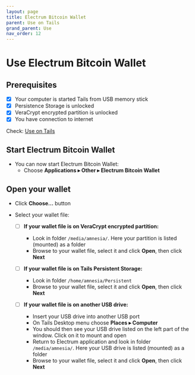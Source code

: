 ```yaml
---
layout: page
title: Electrum Bitcoin Wallet
parent: Use on Tails
grand_parent: Use
nav_order: 12
---
```


# Use Electrum Bitcoin Wallet

## Prerequisites 

- [x] Your computer is started Tails from USB memory stick
- [x] Persistence Storage is unlocked
- [x] VeraCrypt encrypted partition is unlocked
- [x] You have connection to internet

Check: [Use on Tails](on_tails.html)  


## Start Electrum Bitcoin Wallet

* You can now start Electrum Bitcoin Wallet:
  * Choose **Applications ▸ Other ▸ Electrum Bitcoin Wallet**


## Open your wallet

* Click **Choose...** button

* Select your wallet file:

  - [ ] **If your wallet file is on VeraCrypt encrypted partition:**
    * Look in folder `/media/amnesia/`. Here your partition is listed (mounted) as a folder
    * Browse to your wallet file, select it and click **Open**, then click **Next**

  - [ ] **If your wallet file is on Tails Persistent Storage:**
    * Look in folder `/home/amnesia/Persistent`
    * Browse to your wallet file, select it and click **Open**, then click **Next**

  - [ ] **If your wallet file is on another USB drive:**
    * Insert your USB drive into another USB port
    * On Tails Desktop menu choose **Places ▸ Computer**
    * You should then see your USB drive listed on the left part of the window. Click on it to mount and open
    * Return to Electrum application and look in folder `/media/amnesia/`. Here your USB drive is listed (mounted) as a folder
    * Browse to your wallet file, select it and click **Open**, then click **Next**
  